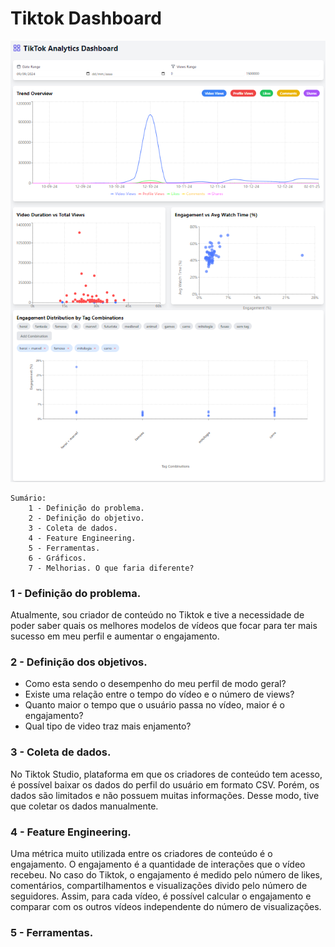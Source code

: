 # Tiktok Dashboard

![Dashboard do TikTok Analytics](Images/dashboard.png)

    Sumário:
        1 - Definição do problema.
        2 - Definição do objetivo.
        3 - Coleta de dados.
        4 - Feature Engineering.
        5 - Ferramentas.
        6 - Gráficos.
        7 - Melhorias. O que faria diferente?

###  1 - Definição do problema.
Atualmente, sou criador de conteúdo no Tiktok e tive a necessidade de poder saber quais os melhores modelos de vídeos que focar para ter mais sucesso em meu perfil e aumentar o engajamento.

###  2 - Definição dos objetivos.

- Como esta sendo o desempenho do meu perfil de modo geral?
- Existe uma relação entre o tempo do vídeo e o número de views?
- Quanto maior o tempo que o usuário passa no vídeo, maior é o engajamento?
- Qual tipo de video traz mais enjamento?

###  3 - Coleta de dados.

No Tiktok Studio, plataforma em que os criadores de conteúdo tem acesso, é possível baixar os dados do perfil do usuário em formato CSV. Porém, os dados são limitados e não possuem muitas informações. Desse modo, tive que coletar os dados manualmente.
    
###  4 - Feature Engineering.
Uma métrica muito utilizada entre os criadores de conteúdo é o engajamento. O engajamento é a quantidade de interações que o vídeo recebeu. No caso do Tiktok, o engajamento é medido pelo número de likes, comentários, compartilhamentos e visualizações divido pelo número de seguidores. Assim, para cada vídeo, é possível calcular o engajamento e comparar com os outros vídeos independente do número de visualizações.
    

###  5 - Ferramentas.


    





